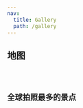 ```yaml
---
nav:
  title: Gallery
  path: /gallery
---
```


## 地图

<code src= './index.tsx'>

## 全球拍照最多的景点

<code src= './photo_spots.tsx'>
